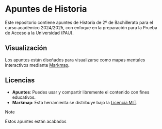 # Apuntes de Historia

Este repositorio contiene apuntes de Historia de 2º de Bachillerato para el curso académico 2024/2025, con enfoque en la preparación para la Prueba de Acceso a la Universidad (PAU).

## Visualización

Los apuntes están diseñados para visualizarse como mapas mentales interactivos mediante [Markmap](https://markmap.js.org/).

## Licencias

- **Apuntes**: Puedes usar y compartir libremente el contenido con fines educativos.
- **Markmap**: Esta herramienta se distribuye bajo la [Licencia MIT](https://opensource.org/licenses/MIT).

> [!NOTE]  
> Estos apuntes están acabados
